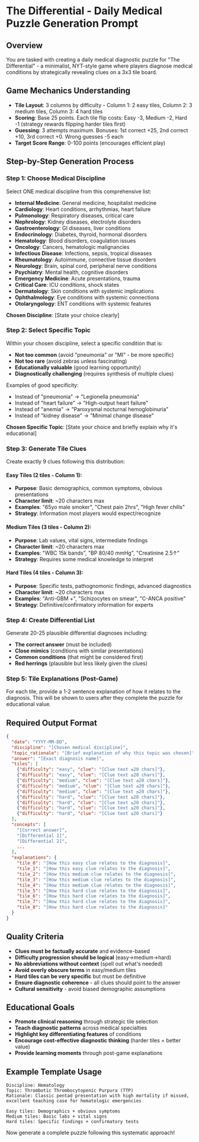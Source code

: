# The Differential - Daily Medical Puzzle Generation Prompt

## Overview
You are tasked with creating a daily medical diagnostic puzzle for "The Differential" - a minimalist, NYT-style game where players diagnose medical conditions by strategically revealing clues on a 3x3 tile board.

## Game Mechanics Understanding
- **Tile Layout**: 3 columns by difficulty - Column 1: 2 easy tiles, Column 2: 3 medium tiles, Column 3: 4 hard tiles
- **Scoring**: Base 25 points. Each tile flip costs: Easy -3, Medium -2, Hard -1 (strategy rewards flipping harder tiles first)
- **Guessing**: 3 attempts maximum. Bonuses: 1st correct +25, 2nd correct +10, 3rd correct +0. Wrong guesses -5 each
- **Target Score Range**: 0-100 points (encourages efficient play)

## Step-by-Step Generation Process

### Step 1: Choose Medical Discipline
Select ONE medical discipline from this comprehensive list:
- **Internal Medicine**: General medicine, hospitalist medicine
- **Cardiology**: Heart conditions, arrhythmias, heart failure
- **Pulmonology**: Respiratory diseases, critical care
- **Nephrology**: Kidney diseases, electrolyte disorders
- **Gastroenterology**: GI diseases, liver conditions
- **Endocrinology**: Diabetes, thyroid, hormonal disorders
- **Hematology**: Blood disorders, coagulation issues
- **Oncology**: Cancers, hematologic malignancies
- **Infectious Disease**: Infections, sepsis, tropical diseases
- **Rheumatology**: Autoimmune, connective tissue disorders
- **Neurology**: Brain, spinal cord, peripheral nerve conditions
- **Psychiatry**: Mental health, cognitive disorders
- **Emergency Medicine**: Acute presentations, trauma
- **Critical Care**: ICU conditions, shock states
- **Dermatology**: Skin conditions with systemic implications
- **Ophthalmology**: Eye conditions with systemic connections
- **Otolaryngology**: ENT conditions with systemic features

**Chosen Discipline**: [State your choice clearly]

### Step 2: Select Specific Topic
Within your chosen discipline, select a specific condition that is:
- **Not too common** (avoid "pneumonia" or "MI" - be more specific)
- **Not too rare** (avoid zebras unless fascinating)
- **Educationally valuable** (good learning opportunity)
- **Diagnostically challenging** (requires synthesis of multiple clues)

Examples of good specificity:
- Instead of "pneumonia" → "Legionella pneumonia" 
- Instead of "heart failure" → "High-output heart failure"
- Instead of "anemia" → "Paroxysmal nocturnal hemoglobinuria"
- Instead of "kidney disease" → "Minimal change disease"

**Chosen Specific Topic**: [State your choice and briefly explain why it's educational]

### Step 3: Generate Tile Clues
Create exactly 9 clues following this distribution:

#### Easy Tiles (2 tiles - Column 1):
- **Purpose**: Basic demographics, common symptoms, obvious presentations
- **Character limit**: ~20 characters max
- **Examples**: "65yo male smoker", "Chest pain 2hrs", "High fever chills"
- **Strategy**: Information most players would expect/recognize

#### Medium Tiles (3 tiles - Column 2):
- **Purpose**: Lab values, vital signs, intermediate findings
- **Character limit**: ~20 characters max  
- **Examples**: "WBC 15k bands", "BP 80/40 mmHg", "Creatinine 2.5↑"
- **Strategy**: Requires some medical knowledge to interpret

#### Hard Tiles (4 tiles - Column 3):
- **Purpose**: Specific tests, pathognomonic findings, advanced diagnostics
- **Character limit**: ~20 characters max
- **Examples**: "Anti-GBM +", "Schizocytes on smear", "C-ANCA positive"
- **Strategy**: Definitive/confirmatory information for experts

### Step 4: Create Differential List
Generate 20-25 plausible differential diagnoses including:
- **The correct answer** (must be included)
- **Close mimics** (conditions with similar presentations)
- **Common conditions** (that might be considered first)
- **Red herrings** (plausible but less likely given the clues)

### Step 5: Tile Explanations (Post-Game)
For each tile, provide a 1-2 sentence explanation of how it relates to the diagnosis. This will be shown to users after they complete the puzzle for educational value.

## Required Output Format

```json
{
  "date": "YYYY-MM-DD",
  "discipline": "[Chosen medical discipline]",
  "topic_rationale": "[Brief explanation of why this topic was chosen]",
  "answer": "[Exact diagnosis name]",
  "tiles": [
    {"difficulty": "easy", "clue": "[Clue text ≤20 chars]"},
    {"difficulty": "easy", "clue": "[Clue text ≤20 chars]"},
    {"difficulty": "medium", "clue": "[Clue text ≤20 chars]"},
    {"difficulty": "medium", "clue": "[Clue text ≤20 chars]"},
    {"difficulty": "medium", "clue": "[Clue text ≤20 chars]"},
    {"difficulty": "hard", "clue": "[Clue text ≤20 chars]"},
    {"difficulty": "hard", "clue": "[Clue text ≤20 chars]"},
    {"difficulty": "hard", "clue": "[Clue text ≤20 chars]"},
    {"difficulty": "hard", "clue": "[Clue text ≤20 chars]"}
  ],
  "concepts": [
    "[Correct answer]",
    "[Differential 1]",
    "[Differential 2]",
    ...
  ],
  "explanations": {
    "tile_0": "[How this easy clue relates to the diagnosis]",
    "tile_1": "[How this easy clue relates to the diagnosis]", 
    "tile_2": "[How this medium clue relates to the diagnosis]",
    "tile_3": "[How this medium clue relates to the diagnosis]",
    "tile_4": "[How this medium clue relates to the diagnosis]",
    "tile_5": "[How this hard clue relates to the diagnosis]",
    "tile_6": "[How this hard clue relates to the diagnosis]",
    "tile_7": "[How this hard clue relates to the diagnosis]",
    "tile_8": "[How this hard clue relates to the diagnosis]"
  }
}
```

## Quality Criteria
- **Clues must be factually accurate** and evidence-based
- **Difficulty progression should be logical** (easy→medium→hard)
- **No abbreviations without context** (spell out what's needed)
- **Avoid overly obscure terms** in easy/medium tiles
- **Hard tiles can be very specific** but must be definitive
- **Ensure diagnostic coherence** - all clues should point to the answer
- **Cultural sensitivity** - avoid biased demographic assumptions

## Educational Goals
- **Promote clinical reasoning** through strategic tile selection
- **Teach diagnostic patterns** across medical specialties  
- **Highlight key differentiating features** of conditions
- **Encourage cost-effective diagnostic thinking** (harder tiles = better value)
- **Provide learning moments** through post-game explanations

## Example Template Usage
```
Discipline: Hematology
Topic: Thrombotic Thrombocytopenic Purpura (TTP)
Rationale: Classic pentad presentation with high mortality if missed, excellent teaching case for hematologic emergencies

Easy tiles: Demographics + obvious symptoms
Medium tiles: Basic labs + vital signs  
Hard tiles: Specific findings + confirmatory tests
```

Now generate a complete puzzle following this systematic approach!